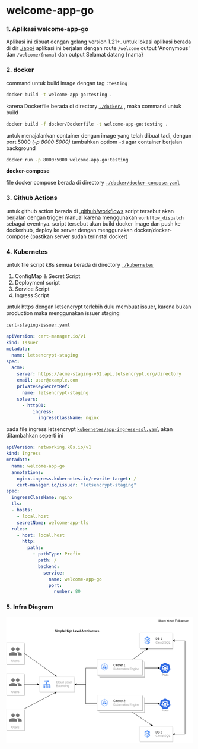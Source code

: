 # welcome-app-go

### 1. Aplikasi welcome-app-go

Aplikasi ini dibuat dengan golang version 1.21+. untuk lokasi aplikasi berada di dir [./app/](./app/) aplikasi ini berjalan dengan route `/welcome` output 'Anonymous' dan `/welcome/{nama}` dan output Selamat datang {nama}

### 2. docker 
command untuk build image dengan tag `:testing`

``` sh
docker build -t welcome-app-go:testing .
```
karena Dockerfile berada di directory [`./docker/`](./docker/) , maka command untuk build
``` sh
docker build -f docker/Dockerfile -t welcome-app-go:testing .
```
untuk menajalankan container dengan image yang telah dibuat tadi, dengan port 5000 _(-p 8000:5000)_ tambahkan optiom `-d` agar container berjalan background
``` sh
docker run -p 8000:5000 welcome-app-go:testing
```
**docker-compose**

file docker compose berada di directory [`./docker/docker-compose.yaml`](./docker/docker-compose.yaml)

### 3. Github Actions
untuk github action berada di [.github/workflows](.github/workflows)
script tersebut akan berjalan dengan trigger manual karena menggunakan `workflow_dispatch` sebagai eventnya. script tersebut akan build docker image dan push ke dockerhub, deploy ke server dengan menggunakan docker/docker-compose (pastikan server sudah terinstal docker)

### 4. Kubernetes
untuk file script k8s semua berada di directory [`./kubernetes`](./kubernetes/)

1. ConfigMap &amp; Secret Script 
2. Deployment script
3. Service Script
4. Ingress Script

untuk https dengan letsencrypt terlebih dulu membuat issuer, karena bukan production maka menggunakan issuer staging

[`cert-staging-issuer.yaml`](./kubernetes/cert-staging-issuer.yaml)

```yaml
apiVersion: cert-manager.io/v1
kind: Issuer
metadata:
  name: letsencrypt-staging
spec:
  acme:
    server: https://acme-staging-v02.api.letsencrypt.org/directory
    email: user@example.com
    privateKeySecretRef:
      name: letsencrypt-staging
    solvers:
      - http01:
          ingress:
            ingressClassName: nginx
```
pada file ingress letsencrypt [`kubernetes/app-ingress-ssl.yaml`](./kubernetes/app-ingress-ssl.yaml) akan ditambahkan seperti ini
```yaml
apiVersion: networking.k8s.io/v1
kind: Ingress
metadata:
  name: welcome-app-go
  annotations:
    nginx.ingress.kubernetes.io/rewrite-target: /
    cert-manager.io/issuer: "letsencrypt-staging"
spec:
  ingressClassName: nginx
  tls:
  - hosts:
    - local.host
    secretName: welcome-app-tls
  rules:
    - host: local.host
      http:
        paths:
          - pathType: Prefix
            path: /
            backend:
              service:
                name: welcome-app-go
                port:
                  number: 80
```


### 5. Infra Diagram
<img src="./infra/arch-infra-ha.png"/>